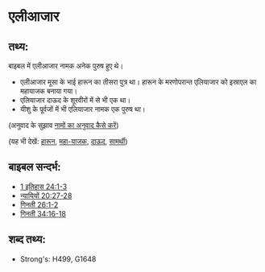 # एलीआजार #

## तथ्य: ##

बाइबल में एलीआजार नामक अनेक पुरुष हुए थे।
 
* एलीआजार मूसा के भाई हारून का तीसरा पुत्र था। हारून के मरणोपरान्त एलियाजार को इस्राएल का महायाजक बनाया गया।
* एलियाजार दाऊद के शूरवीरों में से भी एक था।
* यीशु के पूर्वजों में भी एलियाजार नामक एक पुरुष था।

(अनुवाद के सुझाव [नामों का अनुवाद कैसे करें](rc://hi/ta/man/translate/translate-names))

(यह भी देखें: [हारून](../names/aaron.md), [महा-याजक](../kt/highpriest.md), [दाऊद](../names/david.md), [सामर्थी](../other/mighty.md))

## बाइबल सन्दर्भ: ##

* [1 इतिहास 24:1-3](rc://hi/tn/help/1ch/24/01)
* [न्यायियों 20:27-28](rc://hi/tn/help/jdg/20/27)
* [गिनती 26:1-2](rc://hi/tn/help/num/26/01)
* [गिनती 34:16-18](rc://hi/tn/help/num/34/16)

## शब्द तथ्य: ##

* Strong's: H499, G1648
